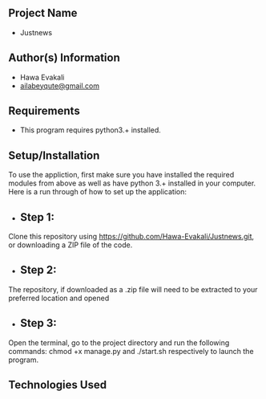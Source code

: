 ## Project Name
* Justnews
## Author(s) Information
* Hawa Evakali
* ailabeyqute@gmail.com
## Requirements
* This program requires python3.+ installed.

## Setup/Installation
To use the appliction, first make sure you have installed the required modules from above as well as have python 3.+ installed in your computer. Here is a run through of how to set up the application:

* ## Step 1: 
Clone this repository using
https://github.com/Hawa-Evakali/Justnews.git, or downloading a ZIP file of the code.
* ## Step 2: 
The repository, if downloaded as a .zip file will need to be extracted to your preferred location and opened
* ## Step 3:
 Open the terminal, go to the project directory and run the following commands: chmod +x manage.py and ./start.sh respectively to launch the program.
 ## Technologies Used